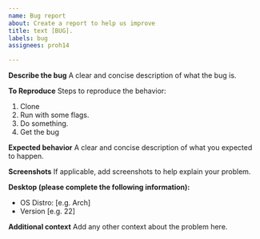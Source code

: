 ```yaml
---
name: Bug report
about: Create a report to help us improve
title: text [BUG].
labels: bug
assignees: proh14

---
```


**Describe the bug**
A clear and concise description of what the bug is.

**To Reproduce**
Steps to reproduce the behavior:
1. Clone
2. Run with some flags.
3. Do something.
4. Get the bug

**Expected behavior**
A clear and concise description of what you expected to happen.

**Screenshots**
If applicable, add screenshots to help explain your problem.

**Desktop (please complete the following information):**
 - OS Distro: [e.g. Arch]
 - Version [e.g. 22]

**Additional context**
Add any other context about the problem here.
